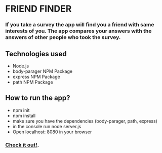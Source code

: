 # **FRIEND FINDER** 
### If you take a survey the app will find you a friend with same interests of you. The app compares your answers with the answers of other people who took the survey.
## **Technologies used**
- Node.js
- body-parager NPM Package 
- express NPM Package
- path NPM Package
## **How to run the app?**
- npm init
- npm install 
- make sure you have the dependencies (body-parager, path, express)
- in the console run node server.js
- Open localhost: 8080 in your browser
### [Check it out!](https://tamilae.github.io/FriendFinder/.).


